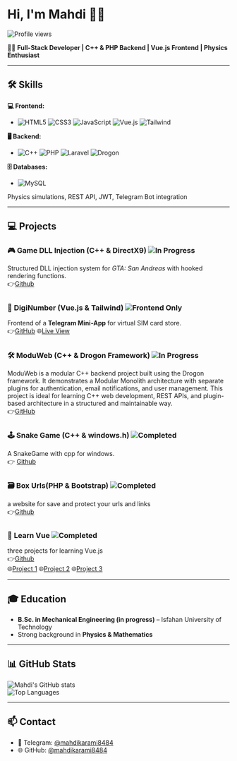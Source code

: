 # Hi, I'm Mahdi 👋🤫

![Profile views](https://komarev.com/ghpvc/?username=mahdikarami8484&color=green)

👨‍💻 **Full-Stack Developer | C++ & PHP Backend | Vue.js Frontend | Physics Enthusiast**

---

## 🛠️ Skills

**💻 Frontend:**  
-  ![HTML5](https://img.shields.io/badge/HTML5-E34F26?style=flat&logo=html5&logoColor=white) 
![CSS3](https://img.shields.io/badge/CSS3-1572B6?style=flat&logo=css3&logoColor=white) 
![JavaScript](https://img.shields.io/badge/JS-F7DF1E?style=flat&logo=javascript&logoColor=black) 
![Vue.js](https://img.shields.io/badge/Vue.js-35495E?style=flat&logo=vue.js&logoColor=4FC08D) 
![Tailwind](https://img.shields.io/badge/Tailwind-06B6D4?style=flat&logo=tailwindcss&logoColor=white)

**🖥️ Backend:**  
-  ![C++](https://img.shields.io/badge/C++-00599C?style=flat&logo=c%2B%2B&logoColor=white) 
![PHP](https://img.shields.io/badge/PHP-777BB4?style=flat&logo=php&logoColor=white) 
![Laravel](https://img.shields.io/badge/Laravel-F05340?style=flat&logo=laravel&logoColor=white) 
![Drogon](https://img.shields.io/badge/Drogon-fff?style=flat&logo=redragon&logoColor=black)  

**🗄️ Databases:**  
-  ![MySQL](https://img.shields.io/badge/MySQL-4479A1?style=flat&logo=mysql&logoColor=white) 


Physics simulations, REST API, JWT, Telegram Bot integration

---

## 💻 Projects

### 🎮 **Game DLL Injection (C++ & DirectX9)** ![In Progress](https://img.shields.io/badge/Status-In%20Progress-yellow)
Structured DLL injection system for *GTA: San Andreas* with hooked rendering functions.  
👉[Github](https://github.com/mahdikarami8484/DoomDLL)

## 

### 📱 **DigiNumber (Vue.js & Tailwind)** ![Frontend Only](https://img.shields.io/badge/Info-Frontend%20Only-blue)    
Frontend of a **Telegram Mini-App** for virtual SIM card store.  
👉[GitHub](https://github.com/mahdikarami8484/diginumber)
🌐[Live View](https://mahdikarami8484.github.io/diginumber/front-end/build)

## 

### 🛠️ **ModuWeb (C++ & Drogon Framework)** ![In Progress](https://img.shields.io/badge/Status-In%20Progress-yellow)
ModuWeb is a modular C++ backend project built using the Drogon framework. It demonstrates a Modular Monolith architecture with separate plugins for authentication, email notifications, and user management. This project is ideal for learning C++ web development, REST APIs, and plugin-based architecture in a structured and maintainable way.   
👉[GitHub](https://github.com/mahdikarami8484/ModuWeb)

## 

### 🕹️ **Snake Game (C++ & windows.h)** ![Completed](https://img.shields.io/badge/Status-Completed-green)
A SnakeGame with cpp for windows.  
👉 [Github](https://github.com/mahdikarami8484/SnakeGame)

## 

### 🗃️ **Box Urls(PHP & Bootstrap)** ![Completed](https://img.shields.io/badge/Status-Completed-green)
a website for save and protect your urls and links  
👉[Github](https://github.com/mahdikarami8484/Box-Urls)

## 

### 📖 **Learn Vue** ![Completed](https://img.shields.io/badge/Status-Completed-green)
three projects for learning Vue.js  
👉[Github](https://github.com/mahdikarami8484/learn-vue)  
🌐[Project 1](https://mahdikarami8484.github.io/learn-vue/project1) 
🌐[Project 2](https://mahdikarami8484.github.io/learn-vue/project2) 
🌐[Project 3](https://mahdikarami8484.github.io/learn-vue/project3) 

---

## 🎓 Education
- **B.Sc. in Mechanical Engineering (in progress)** – Isfahan University of Technology  
- Strong background in **Physics & Mathematics**  

---

## 📊 GitHub Stats
![Mahdi's GitHub stats](https://github-readme-stats.vercel.app/api?username=mahdikarami8484&show_icons=true&theme=dark)  
![Top Languages](https://github-readme-stats.vercel.app/api/top-langs/?username=mahdikarami8484&layout=compact&theme=dark)

---

## 📫 Contact
- 📧 Telegram: [@mahdikarami8484](https://t.me/mahdikarami8484)  
- 🌐 GitHub: [@mahdikarami8484](https://github.com/mahdikarami8484)
